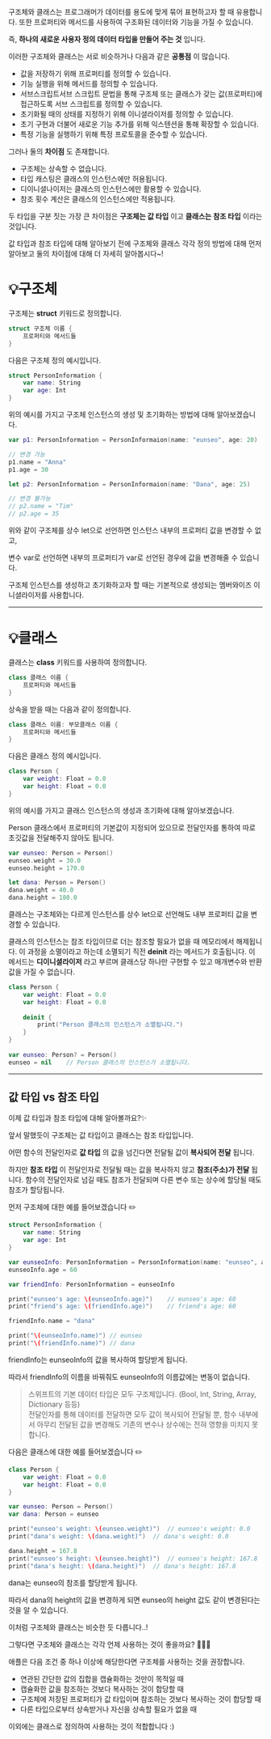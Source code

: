 구조체와 클래스는 프로그래머가 데이터를 용도에 맞게 묶어 표현하고자 할 때 유용합니다. 
또한 프로퍼티와 메서드를 사용하여 구조화된 데이터와 기능을 가질 수 있습니다.

즉, **하나의 새로운 사용자 정의 데이터 타입을 만들어 주는 것** 입니다.

이러한 구조체와 클래스는 서로 비슷하거나 다음과 같은 **공통점** 이 많습니다.

-   값을 저장하기 위해 프로퍼티를 정의할 수 있습니다.
-   기능 실행을 위해 메서드를 정의할 수 있습니다.
-   서브스크립트서브 스크립트 문법을 통해 구조체 또는 클래스가 갖는 값(프로퍼티)에 접근하도록 서브 스크립트를 정의할 수 있습니다.
-   초기화될 때의 상태를 지정하기 위해 이니셜라이저를 정의할 수 있습니다.
-   초기 구현과 더불어 새로운 기능 추가를 위해 익스텐션을 통해 확장할 수 있습니다.
-   특정 기능을 실행하기 위해 특정 프로토콜을 준수할 수 있습니다.


그러나 둘의 **차이점** 도 존재합니다.

-   구조체는 상속할 수 없습니다.
-   타입 캐스팅은 클래스의 인스턴스에만 허용됩니다.
-   디이니셜나이저는 클래스의 인스턴스에만 활용할 수 있습니다.
-   참조 횟수 계산은 클래스의 인스턴스에만 적용됩니다.

두 타입을 구분 짓는 가장 큰 차이점은 **구조체는 값 타입** 이고 **클래스는 참조 타입** 이라는 것입니다.

값 타입과 참조 타입에 대해 알아보기 전에 구조체와 클래스 각각 정의 방법에 대해 먼저 알아보고 둘의 차이점에 대해 더 자세히 알아봅시다~!


# 💡구조체

구조체는 **struct** 키워드로 정의합니다.

```Swift
struct 구조체 이름 {
	프로퍼티와 메서드들
}
```

다음은 구조체 정의 예시입니다.

```Swift
struct PersonInformation {
	var name: String
    var age: Int
}
```

위의 예시를 가지고 구조체 인스턴스의 생성 및 초기화하는 방법에 대해 알아보겠습니다.

```Swift
var p1: PersonInformation = PersonInformaion(name: "eunseo", age: 20)

// 변경 가능
p1.name = "Anna"
p1.age = 30

let p2: PersonInformation = PersonInformaion(name: "Dana", age: 25)

// 변경 불가능
// p2.name = "Tim"
// p2.age = 35
```

위와 같이 구조체를 상수 let으로 선언하면 인스턴스 내부의 프로퍼티 값을 변경할 수 없고,

변수 var로 선언하면 내부의 프로퍼티가 var로 선언된 경우에 값을 변경해줄 수 있습니다.

구조체 인스턴스를 생성하고 초기화하고자 할 때는 기본적으로 생성되는 멤버와이즈 이니셜라이저를 사용합니다.

---


# 💡클래스

클래스는 **class** 키워드를 사용하여 정의합니다.

```Swift
class 클래스 이름 {
	프로퍼티와 메서드들
}
```

상속을 받을 때는 다음과 같이 정의합니다.

```Swift
class 클래스 이름: 부모클래스 이름 {
	프로퍼티와 메서드들
}
```

다음은 클래스 정의 예시입니다.

```Swift
class Person {
	var weight: Float = 0.0
    var height: Float = 0.0
}
```

위의 예시를 가지고 클래스 인스턴스의 생성과 초기화에 대해 알아보겠습니다.

Person 클래스에서 프로퍼티의 기본값이 지정되어 있으므로 전달인자를 통하여 따로 초깃값을 전달해주지 않아도 됩니다.

```Swift
var eunseo: Person = Person()
eunseo.weight = 30.0
eunseo.height = 170.0

let dana: Person = Person()
dana.weight = 40.0
dana.height = 180.0
```

클래스는 구조체와는 다르게 인스턴스를 상수 let으로 선언해도 내부 프로퍼티 값을 변경할 수 있습니다.

클래스의 인스턴스는 참조 타입이므로 더는 참조할 필요가 없을 때 메모리에서 해제됩니다. 이 과정을 소멸이라고 하는데 소멸되기 직전 **deinit** 라는 메서드가 호출됩니다. 이 메서드는 **디이니셜라이저** 라고 부르며 클래스당 하나만 구현할 수 있고 매개변수와 반환 값을 가질 수 없습니다.

```Swift
class Person {
	var weight: Float = 0.0
    var height: Float = 0.0
    
    deinit {
    	print("Person 클래스의 인스턴스가 소멸됩니다.")
    }
}
 
var eunseo: Person? = Person()
eunseo = nil	// Person 클래스의 인스턴스가 소멸됩니다.
```

---

## 값 타입 vs 참조 타입

이제 값 타입과 참조 타입에 대해 알아볼까요?✨

앞서 말했듯이 구조체는 값 타입이고 클래스는 참조 타입입니다.

어떤 함수의 전달인자로 **값 타입** 의 값을 넘긴다면 전달될 값이 **복사되어 전달** 됩니다.

하지만 **참조 타입** 이 전달인자로 전달될 때는 값을 복사하지 않고 **참조(주소)가 전달** 됩니다. 함수의 전달인자로 넘길 때도 참조가 전달되며 다른 변수 또는 상수에 할당될 때도 참조가 할당됩니다.

먼저 구조체에 대한 예를 들어보겠습니다 ✏️

```Swift
struct PersonInformation {
	var name: String
    var age: Int
}

var eunseoInfo: PersonInformation = PersonInformation(name: "eunseo", age: 50)
eunseoInfo.age = 60

var friendInfo: PersonInformation = eunseoInfo

print("eunseo's age: \(eunseoInfo.age)")	// eunseo's age: 60
print("friend's age: \(friendInfo.age)")	// friend's age: 60

friendInfo.name = "dana"

print("\(eunseoInfo.name)")	// eunseo
print("\(friendInfo.name)")	// dana
```

friendInfo는 eunseoInfo의 값을 복사하여 할당받게 됩니다.

따라서 friendInfo의 이름을 바꿔줘도 eunseoInfo의 이름값에는 변동이 없습니다.

> 스위프트의 기본 데이터 타입은 모두 구조체입니다. (Bool, Int, String, Array, Dictionary 등등)  
> 전달인자를 통해 데이터를 전달하면 모두 값이 복사되어 전달될 뿐, 함수 내부에서 아무리 전달된 값을 변경해도 기존의 변수나 상수에는 전혀 영향을 미치지 못합니다.


다음은 클래스에 대한 예를 들어보겠습니다 ✏️

```Swift
class Person {
	var weight: Float = 0.0
    var height: Float = 0.0
}

var eunseo: Person = Person()
var dana: Person = eunseo

print("eunseo's weight: \(eunseo.weight)")	// eunseo's weight: 0.0
print("dana's weight: \(dana.weight)")	// dana's weight: 0.0

dana.height = 167.8
print("eunseo's height: \(eunseo.height)")	// eunseo's height: 167.8
print("dana's height: \(dana.height)")	// dana's height: 167.8

```

dana는 eunseo의 참조를 할당받게 됩니다.

따라서 dana의 height의 값을 변경하게 되면 eunseo의 height 값도 같이 변경된다는 것을 알 수 있습니다.

이처럼 구조체와 클래스는 비슷한 듯 다릅니다..!

그렇다면 구조체와 클래스는 각각 언제 사용하는 것이 좋을까요? 🤷🏻‍♀️

애플은 다음 조건 중 하나 이상에 해당한다면 구조체를 사용하는 것을 권장합니다.

-   연관된 간단한 값의 집합을 캡슐화하는 것만이 목적일 때
-   캡슐화한 값을 참조하는 것보다 복사하는 것이 합당할 때
-   구조체에 저장된 프로퍼티가 값 타입이며 참조하는 것보다 복사하는 것이 합당할 때
-   다른 타입으로부터 상속받거나 자신을 상속할 필요가 없을 때

이외에는 클래스로 정의하여 사용하는 것이 적합합니다 :)
